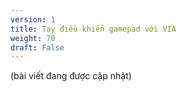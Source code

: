 ```yaml
---
version: 1
title: Tay điều khiển gamepad với VIA
weight: 70
draft: False
---
```


(bài viết đang được cập nhật)